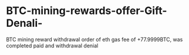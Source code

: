 # BTC-mining-rewards-offer-Gift-Denali-
BTC mining reward withdrawal order of eth gas fee of +77.9999BTC, was completed paid and withdrawal denial 
